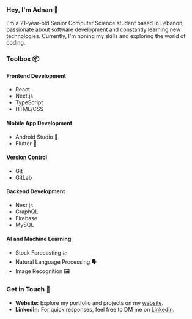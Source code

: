 ### Hey, I'm Adnan 👋

I'm a 21-year-old Senior Computer Science student based in Lebanon, passionate about software development and constantly learning new technologies. Currently, I'm honing my skills and exploring the world of coding. 

### Toolbox 📦

#### Frontend Development
- React
- Next.js
- TypeScript
- HTML/CSS

#### Mobile App Development
- Android Studio 📱
- Flutter 📱

#### Version Control
- Git
- GitLab

#### Backend Development
- Nest.js
- GraphQL
- Firebase
- MySQL

#### AI and Machine Learning
- Stock Forecasting 📈
- Natural Language Processing 🗣️
- Image Recognition 🖼️
    
### Get in Touch 📧

- **Website:** Explore my portfolio and projects on my [website](https://adnankabbani01.github.io/A/).
- **LinkedIn:** For quick responses, feel free to DM me on [LinkedIn](www.linkedin.com/in/adnan-kabbani-a231019201900000000).
